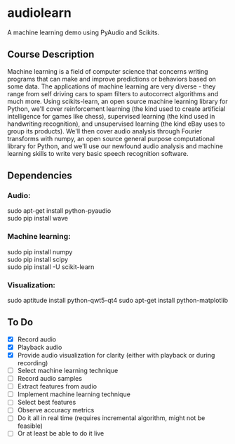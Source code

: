 audiolearn
==========

A machine learning demo using PyAudio and Scikits.  

## Course Description
Machine learning is a field of computer science that concerns writing programs that can make and improve predictions or behaviors based on some data. The applications of machine learning are very diverse -  they range from self driving cars to spam filters to autocorrect algorithms and much more. Using scikits-learn, an open source machine learning library for Python, we'll cover reinforcement learning (the kind used to create artificial intelligence for games like chess), supervised learning (the kind used in handwriting recognition), and unsupervised learning (the kind eBay uses to group its products). We'll then cover audio analysis through Fourier transforms with numpy, an open source general purpose computational library for Python, and we'll use our newfound audio analysis and machine learning skills to write very basic speech recognition software.

## Dependencies
### Audio:  
sudo apt-get install python-pyaudio  
sudo pip install wave  

### Machine learning:
sudo pip install numpy  
sudo pip install scipy  
sudo pip install -U scikit-learn  

### Visualization:  
sudo aptitude install python-qwt5-qt4
sudo apt-get install python-matplotlib

## To Do  
- [x] Record audio  
- [x] Playback audio  
- [x] Provide audio visualization for clarity (either with playback or during recording) 
- [ ] Select machine learning technique  
- [ ] Record audio samples
- [ ] Extract features from audio  
- [ ] Implement machine learning technique  
- [ ] Select best features
- [ ] Observe accuracy metrics
- [ ] Do it all in real time (requires incremental algorithm, might not be feasible)
- [ ] Or at least be able to do it live
